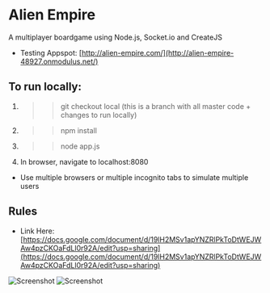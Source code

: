 # Alien Empire
A multiplayer boardgame using Node.js, Socket.io and CreateJS
- Testing Appspot: [http://alien-empire.com/](http://alien-empire-48927.onmodulus.net/)

## To run locally:
1. >> git checkout local (this is a branch with all master code + changes to run locally)
2. >> npm install
3. >> node app.js
4. In browser, navigate to localhost:8080
 - Use multiple browsers or multiple incognito tabs to simulate multiple users 

## Rules
- Link Here: [https://docs.google.com/document/d/19lH2MSv1apYNZRlPkToDtWEJWAw4pzCKOaFdLl0r92A/edit?usp=sharing](https://docs.google.com/document/d/19lH2MSv1apYNZRlPkToDtWEJWAw4pzCKOaFdLl0r92A/edit?usp=sharing)

![Screenshot](https://s3-us-west-2.amazonaws.com/alien-empire/github/github_image1.jpg "Alien Empire Login")
![Screenshot](https://s3-us-west-2.amazonaws.com/alien-empire/github/github_image2.jpg "Alien Empire In-Game")
